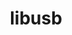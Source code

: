 ---
title: "libusb"
layout: cache
categories: [package, develop]
meta: {"versions": ["1.0.22"], "compilers": ["apple-clang@=15.0.0"], "oss": ["ventura"], "platforms": ["darwin"], "targets": ["aarch64"], "stacks": ["developer-tools-darwin", "root"], "num_specs": 1, "num_specs_by_stack": {"developer-tools-darwin": 1, "root": 1}}
spec_details: [{"hash": "os6tn7ccjxdv5q37zpxdv34wmnanijpz", "compiler": "apple-clang@=15.0.0", "versions": ["1.0.22"], "os": "ventura", "platform": "darwin", "target": "aarch64", "variants": ["build_system=autotools"], "stacks": ["developer-tools-darwin", "root"], "size": "-", "tarball": "https://binaries.spack.io/develop/build_cache/darwin-ventura-aarch64/apple-clang-15.0.0/libusb-1.0.22/darwin-ventura-aarch64-apple-clang-15.0.0-libusb-1.0.22-os6tn7ccjxdv5q37zpxdv34wmnanijpz.spack"}]
---